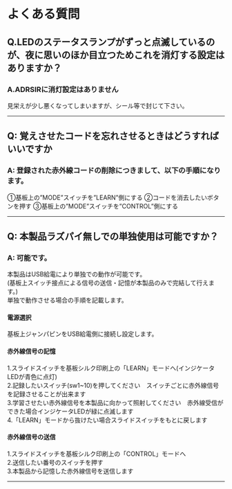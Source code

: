 # よくある質問

## Q.LEDのステータスランプがずっと点滅しているのが、夜に思いのほか目立つためこれを消灯する設定はありますか？

### A.ADRSIRに消灯設定はありません
見栄えが少し悪くなってしまいますが、シール等で封じて下さい。

----

## Q: 覚えさせたコードを忘れさせるときはどうすればいいですか

### A: 登録された赤外線コードの削除につきまして、以下の手順になります。

①基板上の”MODE”スイッチを”LEARN”側にする
②コードを消去したいボタンを押す
③基板上の”MODE”スイッチを”CONTROL”側にする

----

## Q: 本製品ラズパイ無しでの単独使用は可能ですか？

### A: 可能です。
本製品はUSB給電により単独での動作が可能です。  
(基板上スイッチ接点による信号の送信・記憶が本製品のみで完結して行えます。)  
単独で動作させる場合の手順を記載します。  

#### 電源選択
基板上ジャンパピンをUSB給電側に接続し設定します。  
#### 赤外線信号の記憶
1.スライドスイッチを基板シルク印刷上の「LEARN」モードへ(インジケータLEDが青色に点灯)  
2.記録したいスイッチ(sw1~10)を押してください　スイッチごとに赤外線信号を記録させることが出来ます  
3.学習させたい赤外線信号を本製品に向かって照射してください　赤外線受信ができた場合インジケータLEDが緑に点滅します  
4.「LEARN」モードから抜けたい場合スライドスイッチをもとに戻します  
#### 赤外線信号の送信
1.スライドスイッチを基板シルク印刷上の「CONTROL」モードへ  
2.送信したい番号のスイッチを押す  
3.本製品から記憶した赤外線信号を送信します  

----

